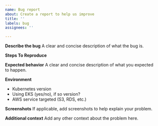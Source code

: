 ```yaml
---
name: Bug report
about: Create a report to help us improve
title: ''
labels: bug
assignees: ''

---
```


**Describe the bug**
A clear and concise description of what the bug is.

**Steps To Reproduce**

**Expected behavior**
A clear and concise description of what you expected to happen.

**Environment**
* Kubernetes version
* Using EKS (yes/no), if so version? 
* AWS service targeted (S3, RDS, etc.)

**Screenshots**
If applicable, add screenshots to help explain your problem.

**Additional context**
Add any other context about the problem here.
